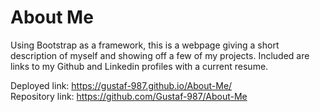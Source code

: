 # About Me

Using Bootstrap as a framework, this is a webpage giving a short description of myself and showing off a few of my projects. Included are links to my Github and Linkedin profiles with a current resume.

Deployed link: https://gustaf-987.github.io/About-Me/
<br>
Repository link: https://github.com/Gustaf-987/About-Me